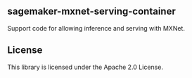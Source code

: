 ## sagemaker-mxnet-serving-container

Support code for allowing inference and serving with MXNet.

## License

This library is licensed under the Apache 2.0 License. 
